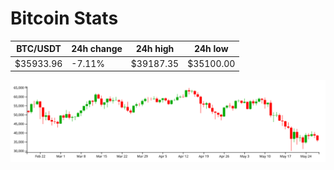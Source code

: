 # Bitcoin Stats

BTC/USDT|24h change|24h high|24h low|
|---|---|---|---|
|$35933.96|-7.11%|$39187.35|$35100.00|

<img src="./chart.svg">
